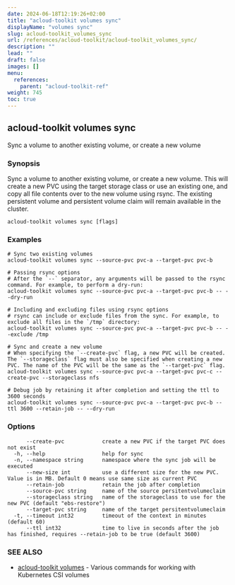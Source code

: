 ```yaml
---
date: 2024-06-18T12:19:26+02:00
title: "acloud-toolkit volumes sync"
displayName: "volumes sync"
slug: acloud-toolkit_volumes_sync
url: /references/acloud-toolkit/acloud-toolkit_volumes_sync/
description: ""
lead: ""
draft: false
images: []
menu:
  references:
    parent: "acloud-toolkit-ref"
weight: 745
toc: true
---
```

## acloud-toolkit volumes sync

Sync a volume to another existing volume, or create a new volume

### Synopsis

Sync a volume to another existing volume, or create a new volume. This will create a new PVC using the target storage class or use an existing one, and copy all file contents over to the new volume using rsync. The existing persistent volume and persistent volume claim will remain available in the cluster.

```
acloud-toolkit volumes sync [flags]
```

### Examples

```
# Sync two existing volumes
acloud-toolkit volumes sync --source-pvc pvc-a --target-pvc pvc-b

# Passing rsync options
# After the `--` separator, any arguments will be passed to the rsync command. For example, to perform a dry-run:
acloud-toolkit volumes sync --source-pvc pvc-a --target-pvc pvc-b -- --dry-run

# Including and excluding files using rsync options
# rsync can include or exclude files from the sync. For example, to exclude all files in the `/tmp` directory:
acloud-toolkit volumes sync --source-pvc pvc-a --target-pvc pvc-b -- --exclude /tmp

# Sync and create a new volume
# When specifying the `--create-pvc` flag, a new PVC will be created. The `--storageclass` flag must also be specified when creating a new PVC. The name of the PVC will be the same as the `--target-pvc` flag.
acloud-toolkit volumes sync --source-pvc pvc-a --target-pvc pvc-c --create-pvc --storageclass nfs

# Debug job by retaining it after completion and setting the ttl to 3600 seconds
acloud-toolkit volumes sync --source-pvc pvc-a --target-pvc pvc-b --ttl 3600 --retain-job -- --dry-run

```

### Options

```
      --create-pvc            create a new PVC if the target PVC does not exist
  -h, --help                  help for sync
  -n, --namespace string      namespace where the sync job will be executed
      --new-size int          use a different size for the new PVC. Value is in MB. Default 0 means use same size as current PVC
      --retain-job            retain the job after completion
      --source-pvc string     name of the source persitentvolumeclaim
      --storageclass string   name of the storageclass to use for the new PVC (default "ebs-restore")
      --target-pvc string     name of the target persitentvolumeclaim
  -t, --timeout int32         timeout of the context in minutes (default 60)
      --ttl int32             time to live in seconds after the job has finished, requires --retain-job to be true (default 3600)
```

### SEE ALSO

* [acloud-toolkit volumes](/references/acloud-toolkit/acloud-toolkit_volumes/)	 - Various commands for working with Kubernetes CSI volumes

